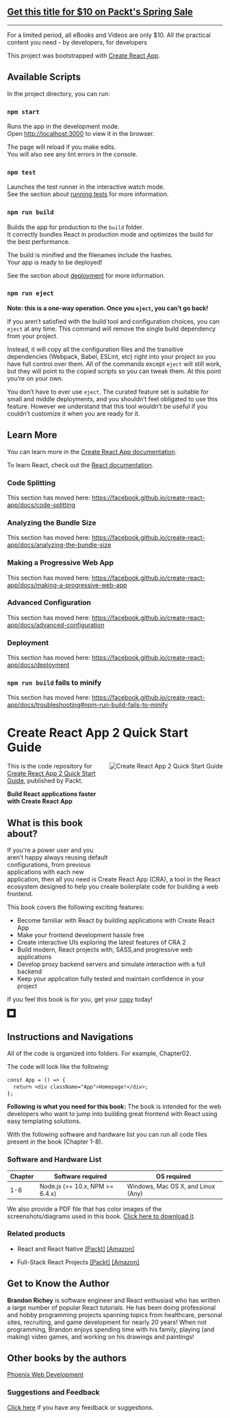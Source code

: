 ## [Get this title for $10 on Packt's Spring Sale](https://www.packt.com/B13064?utm_source=github&utm_medium=packt-github-repo&utm_campaign=spring_10_dollar_2022)
-----
For a limited period, all eBooks and Videos are only $10. All the practical content you need \- by developers, for developers

This project was bootstrapped with [Create React App](https://github.com/facebook/create-react-app).

## Available Scripts

In the project directory, you can run:

### `npm start`

Runs the app in the development mode.<br>
Open [http://localhost:3000](http://localhost:3000) to view it in the browser.

The page will reload if you make edits.<br>
You will also see any lint errors in the console.

### `npm test`

Launches the test runner in the interactive watch mode.<br>
See the section about [running tests](https://facebook.github.io/create-react-app/docs/running-tests) for more information.

### `npm run build`

Builds the app for production to the `build` folder.<br>
It correctly bundles React in production mode and optimizes the build for the best performance.

The build is minified and the filenames include the hashes.<br>
Your app is ready to be deployed!

See the section about [deployment](https://facebook.github.io/create-react-app/docs/deployment) for more information.

### `npm run eject`

**Note: this is a one-way operation. Once you `eject`, you can’t go back!**

If you aren’t satisfied with the build tool and configuration choices, you can `eject` at any time. This command will remove the single build dependency from your project.

Instead, it will copy all the configuration files and the transitive dependencies (Webpack, Babel, ESLint, etc) right into your project so you have full control over them. All of the commands except `eject` will still work, but they will point to the copied scripts so you can tweak them. At this point you’re on your own.

You don’t have to ever use `eject`. The curated feature set is suitable for small and middle deployments, and you shouldn’t feel obligated to use this feature. However we understand that this tool wouldn’t be useful if you couldn’t customize it when you are ready for it.

## Learn More

You can learn more in the [Create React App documentation](https://facebook.github.io/create-react-app/docs/getting-started).

To learn React, check out the [React documentation](https://reactjs.org/).

### Code Splitting

This section has moved here: https://facebook.github.io/create-react-app/docs/code-splitting

### Analyzing the Bundle Size

This section has moved here: https://facebook.github.io/create-react-app/docs/analyzing-the-bundle-size

### Making a Progressive Web App

This section has moved here: https://facebook.github.io/create-react-app/docs/making-a-progressive-web-app

### Advanced Configuration

This section has moved here: https://facebook.github.io/create-react-app/docs/advanced-configuration

### Deployment

This section has moved here: https://facebook.github.io/create-react-app/docs/deployment

### `npm run build` fails to minify

This section has moved here: https://facebook.github.io/create-react-app/docs/troubleshooting#npm-run-build-fails-to-minify
# Create React App 2 Quick Start Guide	

<a href="https://www.packtpub.com/application-development/create-react-app-2-quick-start-guide"><img src="https://www.packtpub.com/sites/default/files/B13064_1.png" alt="Create React App 2 Quick Start Guide" height="256px" align="right"></a>

This is the code repository for [Create React App 2 Quick Start Guide](https://www.packtpub.com/application-development/create-react-app-2-quick-start-guide), published by Packt.

**Build React applications faster with Create React App**

## What is this book about?
If you're a power user and you aren’t happy always reusing default configurations, from previous applications with each new application, then all you need is Create React App (CRA), a tool in the React ecosystem designed to help you create boilerplate code for building a web frontend.


This book covers the following exciting features:
* Become familiar with React by building applications with Create React App
* Make your frontend development hassle free
* Create interactive UIs exploring the latest features of CRA 2
* Build modern, React projects with, SASS,and progressive web applications
* Develop proxy backend servers and simulate interaction with a full backend
* Keep your application fully tested and maintain confidence in your project


If you feel this book is for you, get your [copy](https://www.amazon.com/dp/178995276X) today!

<a href="https://www.packtpub.com/?utm_source=github&utm_medium=banner&utm_campaign=GitHubBanner"><img src="https://raw.githubusercontent.com/PacktPublishing/GitHub/master/GitHub.png" 
alt="https://www.packtpub.com/" border="5" /></a>

## Instructions and Navigations
All of the code is organized into folders. For example, Chapter02.

The code will look like the following:
```
const App = () => {
  return <div className="App">Homepage!</div>;
};
```

**Following is what you need for this book:**
The book is intended for the web developers who want to jump into building great frontend with React using easy templating solutions.

With the following software and hardware list you can run all code files present in the book (Chapter 1-8).
### Software and Hardware List
| Chapter | Software required | OS required |
| -------- | ------------------------------------ | ----------------------------------- |
| 1-8 | Node.js (>= 10.x, NPM >= 6.4.x) | Windows, Mac OS X, and Linux (Any) |

We also provide a PDF file that has color images of the screenshots/diagrams used in this book. [Click here to download it](https://www.packtpub.com/sites/default/files/downloads/9781789952766_ColorImages.pdf).

### Related products
* React and React Native [[Packt]](https://www.packtpub.com/web-development/react-and-react-native?utm_source=github&utm_medium=repository&utm_campaign=9781786465658 ) [[Amazon]](https://www.amazon.com/dp/1786465655)

* Full-Stack React Projects [[Packt]](https://www.packtpub.com/web-development/full-stack-react-projects?utm_source=github&utm_medium=repository&utm_campaign=9781788835534 ) [[Amazon]](https://www.amazon.com/dp/1788835530)


## Get to Know the Author
**Brandon Richey**
 is software engineer and React enthusiast who has written a large number of popular React tutorials. He has been doing professional and hobby programming projects spanning topics from healthcare, personal sites, recruiting, and game development for nearly 20 years! When not programming, Brandon enjoys spending time with his family, playing (and making) video games, and working on his drawings and paintings!



## Other books by the authors
[Phoenix Web Development](https://www.packtpub.com/web-development/phoenix-web-development?utm_source=github&utm_medium=repository&utm_campaign=9781787284197 )


### Suggestions and Feedback
[Click here](https://docs.google.com/forms/d/e/1FAIpQLSdy7dATC6QmEL81FIUuymZ0Wy9vH1jHkvpY57OiMeKGqib_Ow/viewform) if you have any feedback or suggestions.


